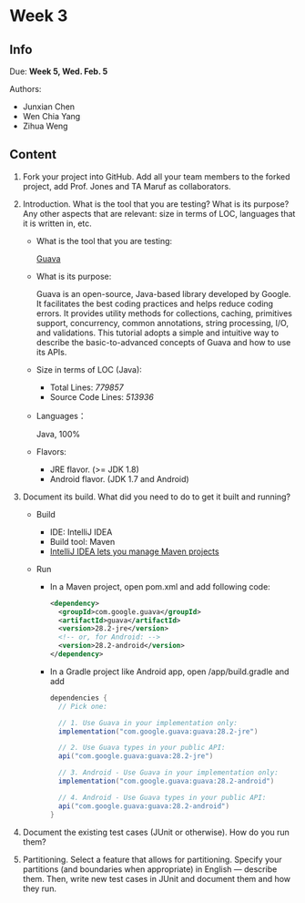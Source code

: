 # Week 3

## Info

Due: **Week 5, Wed. Feb. 5**

Authors:

- Junxian Chen
- Wen Chia Yang
- Zihua Weng

## Content

1. Fork your project into GitHub. Add all your team members to the forked project, add Prof. Jones and TA Maruf as collaborators.

2. Introduction. What is the tool that you are testing? What is its purpose? Any other aspects that are relevant: size in terms of LOC, languages that it is written in, etc.

    - What is the tool that you are testing:

      [Guava](https://github.com/google/guava)

    - What is its purpose:

      Guava is an open-source, Java-based library developed by Google. It facilitates the best coding practices and helps reduce coding errors. It provides utility methods for collections, caching, primitives support, concurrency, common annotations, string processing, I/O, and validations. This tutorial adopts a simple and intuitive way to describe the basic-to-advanced concepts of Guava and how to use its APIs.

    - Size in terms of LOC (Java):

      - Total Lines: *779857*
      - Source Code Lines: *513936*

    - Languages：

      Java, 100%

    - Flavors:

      - JRE flavor. (>= JDK 1.8)
      - Android flavor. (JDK 1.7 and Android)

3. Document its build. What did you need to do to get it built and running?

    - Build

      - IDE: IntelliJ IDEA
      - Build tool: Maven
      - [IntelliJ IDEA lets you manage Maven projects](https://www.jetbrains.com/help/idea/delegate-build-and-run-actions-to-maven.html)

    - Run

        - In a Maven project, open pom.xml and add following code:

          ```xml
          <dependency>
            <groupId>com.google.guava</groupId>
            <artifactId>guava</artifactId>
            <version>28.2-jre</version>
            <!-- or, for Android: -->
            <version>28.2-android</version>
          </dependency>
          ```

        - In a Gradle project like Android app, open /app/build.gradle and add

            ```gradle
            dependencies {
              // Pick one:

              // 1. Use Guava in your implementation only:
              implementation("com.google.guava:guava:28.2-jre")

              // 2. Use Guava types in your public API:
              api("com.google.guava:guava:28.2-jre")

              // 3. Android - Use Guava in your implementation only:
              implementation("com.google.guava:guava:28.2-android")

              // 4. Android - Use Guava types in your public API:
              api("com.google.guava:guava:28.2-android")
            }
            ```

4. Document the existing test cases (JUnit or otherwise). How do you run them?
5. Partitioning. Select a feature that allows for partitioning. Specify your partitions (and boundaries when appropriate) in English — describe them. Then, write new test cases in JUnit and document them and how they run.
